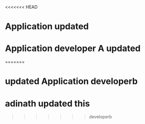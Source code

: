 <<<<<<< HEAD

# Application  updated

# Application  developer A updated
=======
# updated Application developerb
# adinath updated this
>>>>>>> developerb
